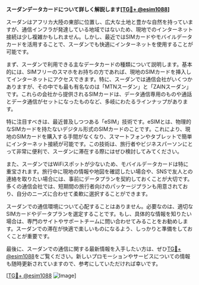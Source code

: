 **スーダンデータカードについて詳しく解説します[[TG💪+ @esim1088](https://t.me/s/esim1088)]**

スーダンはアフリカ大陸の東部に位置し、広大な土地と豊かな自然を持っていますが、通信インフラが発達している地域ではないため、現地でのインターネット接続は少し複雑かもしれません。しかし、最近ではSIMカードやモバイルデータカードを活用することで、スーダンでも快適にインターネットを使用することが可能です。

まず、スーダンで利用できる主なデータカードの種類について説明します。基本的には、SIMフリーのスマホをお持ちの方であれば、現地のSIMカードを挿入してインターネットにアクセスできます。特に、スーダンでは通信会社がいくつかありますが、その中でも最も有名なのは「MTNスーダン」と「ZAINスーダン」です。これらの会社から提供されるSIMカードは、データ通信専用のものや通話とデータ通信がセットになったものなど、多岐にわたるラインナップがあります。

特に注目すべきは、最近普及しつつある「eSIM」技術です。eSIMとは、物理的なSIMカードを持たないデジタル形式のSIMカードのことです。これにより、現地のSIMカードを購入する手間がなくなり、スマートフォンやタブレットで簡単にインターネット接続が可能です。この技術は、旅行者やビジネスパーソンにとって非常に便利で、スーダンに滞在する際にはぜひ検討してみてください。

また、スーダンではWiFiスポットが少ないため、モバイルデータカードは特に重宝されます。旅行中に現地の情報や地図を確認したい場合や、SNSで友人との連絡を取りたい場合には、事前にデータプランを契約しておくことが大切です。多くの通信会社では、短期間の旅行者向けのパッケージプランも用意されており、自分のニーズに合わせて柔軟に選択することができます。

スーダンでの通信環境について心配することはありません。必要なのは、適切なSIMカードやデータプランを選定することです。もし、具体的な情報を知りたい場合は、専門のサイトやサポートチームに問い合わせてみることをお勧めします。スーダンでの滞在が快適で楽しいものになるよう、しっかりと準備をしておくことが重要です。

最後に、スーダンでの通信に関する最新情報を入手したい方は、ぜひ[TG💪+ @esim1088](https://t.me/s/esim1088)をご覧ください。新しいプロモーションやサービスについての情報も随時更新されていますので、参考にしていただければ幸いです。

[[TG💪+ @esim1088](https://t.me/s/esim1088) ![Image](https://i.postimg.cc/Y0z9fWf4/image.png)]